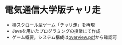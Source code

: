 # 電気通信大学版チャリ走
- 横スクロール型ゲーム「チャリ走」を再現
- Javaを用いたプログラミングの授業にて作成
- ゲーム概要，システム構成は[overview.pdf](https://github.com/IwahaC/UEC-Chariso/blob/main/overview.pdf)から確認可
